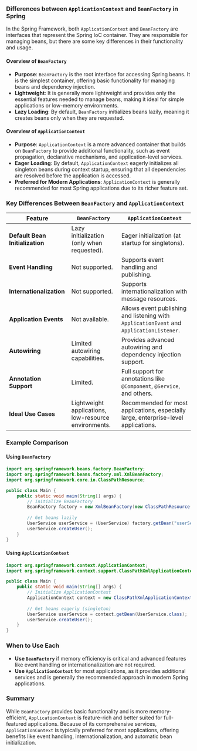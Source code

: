 ### Differences between `ApplicationContext` and `BeanFactory` in Spring

In the Spring Framework, both `ApplicationContext` and `BeanFactory` are interfaces that represent the Spring IoC container. They are responsible for managing beans, but there are some key differences in their functionality and usage. 

#### Overview of `BeanFactory`

- **Purpose**: `BeanFactory` is the root interface for accessing Spring beans. It is the simplest container, offering basic functionality for managing beans and dependency injection.
- **Lightweight**: It is generally more lightweight and provides only the essential features needed to manage beans, making it ideal for simple applications or low-memory environments.
- **Lazy Loading**: By default, `BeanFactory` initializes beans lazily, meaning it creates beans only when they are requested.

#### Overview of `ApplicationContext`

- **Purpose**: `ApplicationContext` is a more advanced container that builds on `BeanFactory` to provide additional functionality, such as event propagation, declarative mechanisms, and application-level services.
- **Eager Loading**: By default, `ApplicationContext` eagerly initializes all singleton beans during context startup, ensuring that all dependencies are resolved before the application is accessed.
- **Preferred for Modern Applications**: `ApplicationContext` is generally recommended for most Spring applications due to its richer feature set.

### Key Differences Between `BeanFactory` and `ApplicationContext`

| Feature                          | `BeanFactory`                               | `ApplicationContext`                          |
|----------------------------------|---------------------------------------------|-----------------------------------------------|
| **Default Bean Initialization**  | Lazy initialization (only when requested).  | Eager initialization (at startup for singletons). |
| **Event Handling**               | Not supported.                              | Supports event handling and publishing.       |
| **Internationalization**         | Not supported.                              | Supports internationalization with message resources. |
| **Application Events**           | Not available.                              | Allows event publishing and listening with `ApplicationEvent` and `ApplicationListener`. |
| **Autowiring**                   | Limited autowiring capabilities.            | Provides advanced autowiring and dependency injection support. |
| **Annotation Support**           | Limited.                                    | Full support for annotations like `@Component`, `@Service`, and others. |
| **Ideal Use Cases**              | Lightweight applications, low-resource environments. | Recommended for most applications, especially large, enterprise-level applications. |

### Example Comparison

#### Using `BeanFactory`
```java
import org.springframework.beans.factory.BeanFactory;
import org.springframework.beans.factory.xml.XmlBeanFactory;
import org.springframework.core.io.ClassPathResource;

public class Main {
    public static void main(String[] args) {
        // Initialize BeanFactory
        BeanFactory factory = new XmlBeanFactory(new ClassPathResource("beans.xml"));
        
        // Get beans lazily
        UserService userService = (UserService) factory.getBean("userService");
        userService.createUser();
    }
}
```

#### Using `ApplicationContext`
```java
import org.springframework.context.ApplicationContext;
import org.springframework.context.support.ClassPathXmlApplicationContext;

public class Main {
    public static void main(String[] args) {
        // Initialize ApplicationContext
        ApplicationContext context = new ClassPathXmlApplicationContext("beans.xml");
        
        // Get beans eagerly (singleton)
        UserService userService = context.getBean(UserService.class);
        userService.createUser();
    }
}
```

### When to Use Each

- **Use `BeanFactory`** if memory efficiency is critical and advanced features like event handling or internationalization are not required.
- **Use `ApplicationContext`** for most applications, as it provides additional services and is generally the recommended approach in modern Spring applications.

### Summary

While `BeanFactory` provides basic functionality and is more memory-efficient, `ApplicationContext` is feature-rich and better suited for full-featured applications. Because of its comprehensive services, `ApplicationContext` is typically preferred for most applications, offering benefits like event handling, internationalization, and automatic bean initialization.